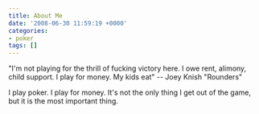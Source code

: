 ```yaml
---
title: About Me
date: '2008-06-30 11:59:19 +0000'
categories:
- poker
tags: []
---
```

"I'm not playing for the thrill of fucking victory here. I owe rent, alimony,
child support. I play for money. My kids eat" -- Joey Knish "Rounders"

I play poker. I play for money. It's not the only thing I get out of the game,
but it is the most important thing.

